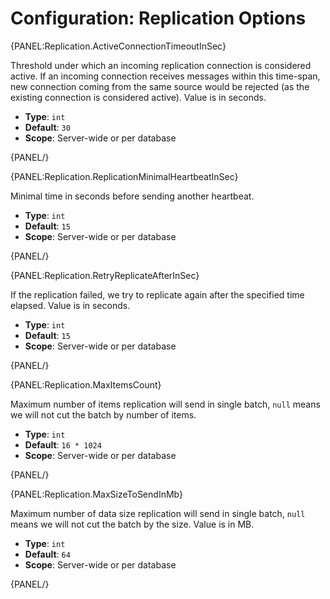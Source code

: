 # Configuration: Replication Options

{PANEL:Replication.ActiveConnectionTimeoutInSec}

Threshold under which an incoming replication connection is considered active. If an incoming connection receives messages within this time-span, new connection coming from the same source would be rejected (as the existing connection is considered active). Value is in seconds.

- **Type**: `int`
- **Default**: `30`
- **Scope**: Server-wide or per database

{PANEL/}

{PANEL:Replication.ReplicationMinimalHeartbeatInSec}

Minimal time in seconds before sending another heartbeat.

- **Type**: `int`
- **Default**: `15`
- **Scope**: Server-wide or per database

{PANEL/}

{PANEL:Replication.RetryReplicateAfterInSec}

If the replication failed, we try to replicate again after the specified time elapsed. Value is in seconds.

- **Type**: `int`
- **Default**: `15`
- **Scope**: Server-wide or per database

{PANEL/}

{PANEL:Replication.MaxItemsCount}

Maximum number of items replication will send in single batch, `null` means we will not cut the batch by number of items.

- **Type**: `int`
- **Default**: `16 * 1024`
- **Scope**: Server-wide or per database

{PANEL/}

{PANEL:Replication.MaxSizeToSendInMb}

Maximum number of data size replication will send in single batch, `null` means we will not cut the batch by the size. Value is in MB.

- **Type**: `int`
- **Default**: `64`
- **Scope**: Server-wide or per database

{PANEL/}
